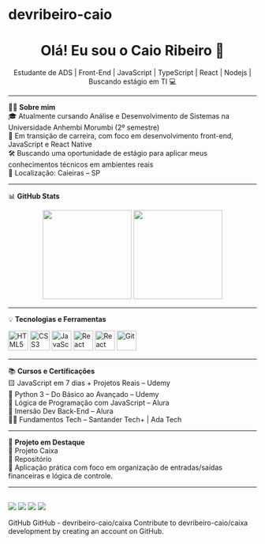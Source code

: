 # devribeiro-caio
<h1 align="center">Olá! Eu sou o Caio Ribeiro 👋</h1>

<p align="center">
 Estudante de ADS | Front-End | JavaScript | TypeScript | React | Nodejs | Buscando estágio em TI 💻
</p>

---

👨‍💻 **Sobre mim**  
🎓 Atualmente cursando Análise e Desenvolvimento de Sistemas na Universidade Anhembi Morumbi (2º semestre)  
🚀 Em transição de carreira, com foco em desenvolvimento front-end, JavaScript e React Native  
🛠️ Buscando uma oportunidade de estágio para aplicar meus conhecimentos técnicos em ambientes reais  
📍 Localização: Caieiras – SP

---

📊 **GitHub Stats**

<p align="center">
  <img height="180em" src="https://github-readme-stats.vercel.app/api?username=devribeiro-caio&show_icons=true&theme=dark&include_all_commits=true&count_private=true"/>
  <img height="180em" src="https://github-readme-stats.vercel.app/api/top-langs/?username=devribeiro-caio&layout=compact&langs_count=6&theme=dark"/>
</p>

---

💡 **Tecnologias e Ferramentas**

<p align="left">
  <img src="https://cdn.jsdelivr.net/gh/devicons/devicon/icons/html5/html5-original.svg" height="40" alt="HTML5" />
  <img src="https://cdn.jsdelivr.net/gh/devicons/devicon/icons/css3/css3-original.svg" height="40" alt="CSS3" />
  <img src="https://cdn.jsdelivr.net/gh/devicons/devicon/icons/javascript/javascript-original.svg" height="40" alt="JavaScript" />
  <img src="https://cdn.jsdelivr.net/gh/devicons/devicon/icons/react/react-original.svg" height="40" alt="React" />
  <img src="https://cdn.jsdelivr.net/gh/devicons/devicon/icons/react/react-original.svg" height="40" alt="React Native" />
  <img src="https://cdn.jsdelivr.net/gh/devicons/devicon/icons/git/git-original.svg" height="40" alt="Git" />
</p>

---

📚 **Cursos e Certificações**  
🟨 JavaScript em 7 dias + Projetos Reais – Udemy  
🐍 Python 3 – Do Básico ao Avançado – Udemy  
🧠 Lógica de Programação com JavaScript – Alura  
🔧 Imersão Dev Back-End – Alura  
🧑‍💼 Fundamentos Tech – Santander Tech+ | Ada Tech

---

🧪 **Projeto em Destaque**  
🔹 Projeto Caixa  
📂 Repositório  
🧾 Aplicação prática com foco em organização de entradas/saídas financeiras e lógica de controle.

---

 ##
 
<div>  
  <a href="https://instagram.com/caioribeirotech/" target="_blank"><img src="https://img.shields.io/badge/-Instagram-%23E4405F?style=for-the-badge&logo=instagram&logoColor=white" target="_blank"></a>
 	<a href="https://www.twitch.tv/riselfn" target="_blank"><img src="https://img.shields.io/badge/Twitch-9146FF?style=for-the-badge&logo=twitch&logoColor=white" target="_blank"></a>
  <a href = "mailto:contatorafaballerini@gmail.com"><img src="https://img.shields.io/badge/-Gmail-%23333?style=for-the-badge&logo=gmail&logoColor=white" target="_blank"></a>
  <a href="https://www.linkedin.com/in/caio-ribeiro-647729302/" target="_blank"><img src="https://img.shields.io/badge/-LinkedIn-%230077B5?style=for-the-badge&logo=linkedin&logoColor=white" target="_blank"></a> 
  
</div>

GitHub
GitHub - devribeiro-caio/caixa
Contribute to devribeiro-caio/caixa development by creating an account on GitHub.
